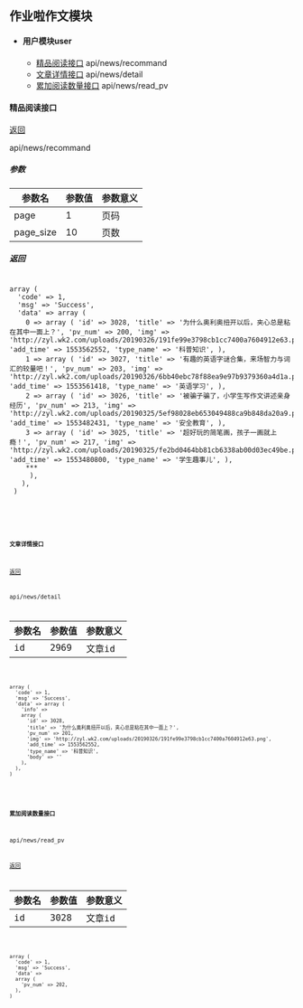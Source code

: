 ## 作业啦作文模块

* #### 用户模块user
   * [精品阅读接口](#精品阅读接口)  api/news/recommand
   * [文章详情接口](#文章详情接口)  api/news/detail
   * [累加阅读数量接口](#累加阅读数量接口) api/news/read_pv

#### 精品阅读接口

[返回](#作业啦作文模块)

api/news/recommand

##### 参数

参数名|参数值|参数意义
---|---|---
page|1|页码
page_size|10|页数

##### 返回

<pre>
<code>
array (
  'code' => 1,
  'msg' => 'Success',
  'data' => array (
    0 => array ( 'id' => 3028, 'title' => '为什么奥利奥扭开以后，夹心总是粘在其中一面上？', 'pv_num' => 200, 'img' => 'http://zyl.wk2.com/uploads/20190326/191fe99e3798cb1cc7400a7604912e63.png', 'add_time' => 1553562552, 'type_name' => '科普知识', ),
    1 => array ( 'id' => 3027, 'title' => '有趣的英语字谜合集，来场智力与词汇的较量吧！​', 'pv_num' => 203, 'img' => 'http://zyl.wk2.com/uploads/20190326/6bb40ebc78f88ea9e97b9379360a4d1a.png', 'add_time' => 1553561418, 'type_name' => '英语学习', ),
    2 => array ( 'id' => 3026, 'title' => '被骗子骗了，小学生写作文讲述亲身经历', 'pv_num' => 213, 'img' => 'http://zyl.wk2.com/uploads/20190325/5ef98028eb653049488ca9b848da20a9.png', 'add_time' => 1553482431, 'type_name' => '安全教育', ),
    3 => array ( 'id' => 3025, 'title' => '超好玩的简笔画，孩子一画就上瘾！', 'pv_num' => 217, 'img' => 'http://zyl.wk2.com/uploads/20190325/fe2bd0464bb81cb6338ab00d03ec49be.png', 'add_time' => 1553480800, 'type_name' => '学生趣事儿', ),
    ***
     ),
   ),
 )
</pre>
<code>


#### 文章详情接口

[返回](#作业啦作文模块)

api/news/detail

参数名|参数值|参数意义
---|---|---
id|2969|文章id

<pre>
<code>
array (
  'code' => 1,
  'msg' => 'Success',
  'data' => array (
    'info' =>
    array (
      'id' => 3028,
      'title' => '为什么奥利奥扭开以后，夹心总是粘在其中一面上？',
      'pv_num' => 201,
      'img' => 'http://zyl.wk2.com/uploads/20190326/191fe99e3798cb1cc7400a7604912e63.png',
      'add_time' => 1553562552,
      'type_name' => '科普知识',
      'body' => '<html></html>'
    ),
  ),
)
</code>
</pre>

#### 累加阅读数量接口

api/news/read_pv

[返回](#累加阅读数量接口)

参数名|参数值|参数意义
---|---|---
id|3028|文章id

<pre>
<code>
array (
  'code' => 1,
  'msg' => 'Success',
  'data' =>
  array (
    'pv_num' => 202,
  ),
)
</code>
</pre>
